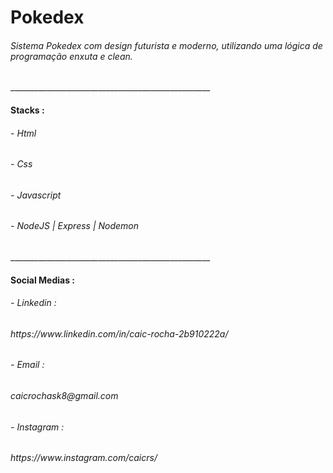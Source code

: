 # Pokedex
<h6>Sistema Pokedex com design futurista e moderno, utilizando uma lógica de programação enxuta e clean.</h6>
__________________________________________________
<h4>Stacks :</h4>
<h6>- Html</h6>
<h6>- Css</h6>
<h6>- Javascript</h6>
<h6>- NodeJS | Express | Nodemon</h6>
__________________________________________________
<h4>Social Medias :</h4>
<h6>- Linkedin : </h6>
<h6>  https://www.linkedin.com/in/caic-rocha-2b910222a/
<h6>- Email : </h6>
<h6>  caicrochask8@gmail.com
<h6>- Instagram : </h6>
<h6>  https://www.instagram.com/caicrs/


